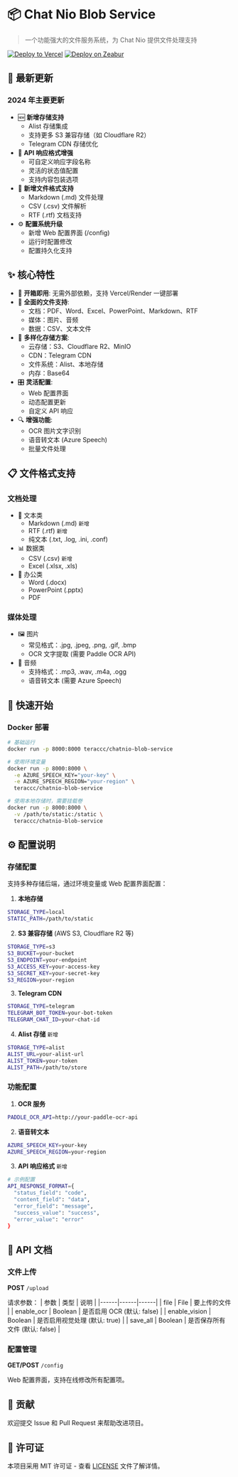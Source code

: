 # 📦 Chat Nio Blob Service

> 一个功能强大的文件服务系统，为 Chat Nio 提供文件处理支持

[![Deploy to Vercel](https://vercel.com/button)](https://vercel.com/new/clone?repository-url=https://github.com/Deeptrain-Community/chatnio-blob-service)
[![Deploy on Zeabur](https://zeabur.com/button.svg)](https://zeabur.com/templates/RWGFOH)

## 🎯 最新更新

### 2024 年主要更新
- 🆕 **新增存储支持**
  - Alist 存储集成
  - 支持更多 S3 兼容存储（如 Cloudflare R2）
  - Telegram CDN 存储优化
- 🔄 **API 响应格式增强**
  - 可自定义响应字段名称
  - 灵活的状态值配置
  - 支持内容包装选项
- 📝 **新增文件格式支持**
  - Markdown (.md) 文件处理
  - CSV (.csv) 文件解析
  - RTF (.rtf) 文档支持
- ⚙️ **配置系统升级**
  - 新增 Web 配置界面 (/config)
  - 运行时配置修改
  - 配置持久化支持

## ✨ 核心特性

- 🚀 **开箱即用**: 无需外部依赖，支持 Vercel/Render 一键部署
- 📄 **全面的文件支持**: 
  - 文档：PDF、Word、Excel、PowerPoint、Markdown、RTF
  - 媒体：图片、音频
  - 数据：CSV、文本文件
- 💾 **多样化存储方案**: 
  - 云存储：S3、Cloudflare R2、MinIO
  - CDN：Telegram CDN
  - 文件系统：Alist、本地存储
  - 内存：Base64
- 🎛️ **灵活配置**:
  - Web 配置界面
  - 动态配置更新
  - 自定义 API 响应
- 🔍 **增强功能**: 
  - OCR 图片文字识别
  - 语音转文本 (Azure Speech)
  - 批量文件处理

## 📋 文件格式支持

### 文档处理
- 📝 文本类
  - Markdown (.md) `新增`
  - RTF (.rtf) `新增`
  - 纯文本 (.txt, .log, .ini, .conf)
- 📊 数据类
  - CSV (.csv) `新增`
  - Excel (.xlsx, .xls)
- 📄 办公类
  - Word (.docx)
  - PowerPoint (.pptx)
  - PDF

### 媒体处理
- 🖼️ 图片
  - 常见格式：.jpg, .jpeg, .png, .gif, .bmp
  - OCR 文字提取 (需要 Paddle OCR API)
- 🎵 音频
  - 支持格式：.mp3, .wav, .m4a, .ogg
  - 语音转文本 (需要 Azure Speech)

## 🚀 快速开始

### Docker 部署

```bash
# 基础运行
docker run -p 8000:8000 teraccc/chatnio-blob-service

# 使用环境变量
docker run -p 8000:8000 \
  -e AZURE_SPEECH_KEY="your-key" \
  -e AZURE_SPEECH_REGION="your-region" \
  teraccc/chatnio-blob-service

# 使用本地存储时，需要挂载卷
docker run -p 8000:8000 \
  -v /path/to/static:/static \
  teraccc/chatnio-blob-service
```

## ⚙️ 配置说明

### 存储配置
支持多种存储后端，通过环境变量或 Web 配置界面配置：

1. **本地存储**
```bash
STORAGE_TYPE=local
STATIC_PATH=/path/to/static
```

2. **S3 兼容存储** (AWS S3, Cloudflare R2 等)
```bash
STORAGE_TYPE=s3
S3_BUCKET=your-bucket
S3_ENDPOINT=your-endpoint
S3_ACCESS_KEY=your-access-key
S3_SECRET_KEY=your-secret-key
S3_REGION=your-region
```

3. **Telegram CDN**
```bash
STORAGE_TYPE=telegram
TELEGRAM_BOT_TOKEN=your-bot-token
TELEGRAM_CHAT_ID=your-chat-id
```

4. **Alist 存储** `新增`
```bash
STORAGE_TYPE=alist
ALIST_URL=your-alist-url
ALIST_TOKEN=your-token
ALIST_PATH=/path/to/store
```

### 功能配置

1. **OCR 服务**
```bash
PADDLE_OCR_API=http://your-paddle-ocr-api
```

2. **语音转文本**
```bash
AZURE_SPEECH_KEY=your-key
AZURE_SPEECH_REGION=your-region
```

3. **API 响应格式** `新增`
```bash
# 示例配置
API_RESPONSE_FORMAT={
  "status_field": "code",
  "content_field": "data",
  "error_field": "message",
  "success_value": "success",
  "error_value": "error"
}
```

## 📝 API 文档

### 文件上传
**POST** `/upload`

请求参数：
| 参数 | 类型 | 说明 |
|------|------|------|
| file | File | 要上传的文件 |
| enable_ocr | Boolean | 是否启用 OCR (默认: false) |
| enable_vision | Boolean | 是否启用视觉处理 (默认: true) |
| save_all | Boolean | 是否保存所有文件 (默认: false) |

### 配置管理
**GET/POST** `/config`

Web 配置界面，支持在线修改所有配置项。

## 🤝 贡献

欢迎提交 Issue 和 Pull Request 来帮助改进项目。

## 📄 许可证

本项目采用 MIT 许可证 - 查看 [LICENSE](LICENSE) 文件了解详情。
